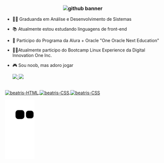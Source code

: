 ### <center>![github banner](https://user-images.githubusercontent.com/79115923/183532681-af0b616f-286e-4d3c-a4aa-d70f2578b6dc.png)</center>

- 🧑‍🎓 Graduanda em Análise e Desenvolvimento de Sistemas

- 📚 Atualmente estou estudando linguagens de front-end

- 📗 Participo do Programa da Alura + Oracle "One Oracle Next Education"

- 👩‍💻Atualmente participo do Bootcamp Linux Experience da Digital Innovation One Inc.

- 🎮 Sou noob, mas adoro jogar 

  <a href="https://github.com/beatrisantunes">
  <img height="180em" src="https://github-readme-stats.vercel.app/api?username=beatrisantunes&show_icons=true&theme=tokyonight&include_all_commits=true&count_private=true"/>
  <img height="180em" src="https://github-readme-stats.vercel.app/api/top-langs/?username=beatrisantunes&layout=compact&langs_count=7&theme=tokyonight"/>
</div>

<div style-"display:inline_block"><br>
          <img align="center" alt="beatris-HTML" height="30" width="40" src="https://cdn.jsdelivr.net/gh/devicons/devicon/icons/html5/html5-original.svg" />
          <img align="center" alt="beatris-CSS" height="30" width="40" src="https://cdn.jsdelivr.net/gh/devicons/devicon/icons/css3/css3-original.svg" />
          <img align="center" alt="beatris-CSS" height="30" width="40" src="https://cdn.jsdelivr.net/gh/devicons/devicon/icons/javascript/javascript-original.svg" />
        </div>  
          
![Snake animation](https://github.com/beatrisantunes/beatrisantunes/blob/output/github-contribution-grid-snake.svg)
